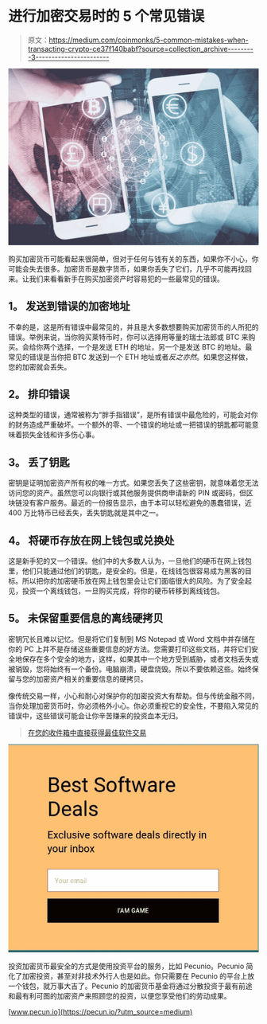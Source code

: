 # 进行加密交易时的 5 个常见错误

> 原文：<https://medium.com/coinmonks/5-common-mistakes-when-transacting-crypto-ce37f140babf?source=collection_archive---------3----------------------->

![](img/376570ef050aebcfd32440b0e5808f7c.png)

购买加密货币可能看起来很简单，但对于任何与钱有关的东西，如果你不小心，你可能会失去很多。加密货币是数字货币，如果你丢失了它们，几乎不可能再找回来。让我们来看看新手在购买加密资产时容易犯的一些最常见的错误。

## **1。** **发送到错误的加密地址**

不幸的是，这是所有错误中最常见的，并且是大多数想要购买加密货币的人所犯的错误。举例来说，当你购买莱特币时，你可以选择用等量的瑞士法郎或 BTC 来购买。会给你两个选择，一个是发送 ETH 的地址，另一个是发送 BTC 的地址。最常见的错误是当你把 BTC 发送到一个 ETH 地址或者*反之亦然*。如果您这样做，您的加密就会丢失。

## **2。** **排印错误**

这种类型的错误，通常被称为“胖手指错误”，是所有错误中最危险的，可能会对你的财务造成严重破坏。一个额外的零、一个错误的地址或一把错误的钥匙都可能意味着损失金钱和许多伤心事。

## **3。** **丢了钥匙**

密钥是证明加密资产所有权的唯一方式。如果您丢失了这些密钥，就意味着您无法访问您的资产。虽然您可以向银行或其他服务提供商申请新的 PIN 或密码，但区块链没有客户服务。最近的一份报告显示，由于本可以轻松避免的愚蠢错误，近 400 万比特币已经丢失，丢失钥匙就是其中之一。

## **4。** **将硬币存放在网上钱包或兑换处**

这是新手犯的又一个错误。他们中的大多数人认为，一旦他们的硬币在网上钱包里，他们只能通过他们的钥匙，是安全的。但是，在线钱包很容易成为黑客的目标。所以把你的加密硬币放在网上钱包里会让它们面临很大的风险。为了安全起见，投资一个离线钱包，一旦购买完成，将你的硬币转移到离线钱包。

## **5。** **未保留重要信息的离线硬拷贝**

密钥冗长且难以记忆。但是将它们复制到 MS Notepad 或 Word 文档中并存储在你的 PC 上并不是存储这些重要信息的好方法。您需要打印这些文档，并将它们安全地保存在多个安全的地方，这样，如果其中一个地方受到威胁，或者文档丢失或被销毁，您将始终有一个备份。电脑崩溃，硬盘烧毁。所以不要依赖这些。始终保留与您的加密资产相关的重要信息的硬拷贝。

像传统交易一样，小心和耐心对保护你的加密投资大有帮助。但与传统金融不同，当你处理加密货币时，你必须格外小心。你必须重视它的安全性，不要陷入常见的错误中，这些错误可能会让你辛苦赚来的投资血本无归。

> [在您的收件箱中直接获得最佳软件交易](https://coincodecap.com/?utm_source=coinmonks)

[![](img/7c0b3dfdcbfea594cc0ae7d4f9bf6fcb.png)](https://coincodecap.com/?utm_source=coinmonks)

投资加密货币最安全的方式是使用投资平台的服务，比如 Pecunio。Pecunio 简化了加密投资，甚至对非技术外行人也是如此。你只需要在 Pecunio 的平台上放一个钱包，就万事大吉了。Pecunio 的加密货币基金将通过分散投资于最有前途和最有利可图的加密资产来照顾您的投资，以便您享受他们的劳动成果。

[www.pecun.io](https://pecun.io/?utm_source=medium)